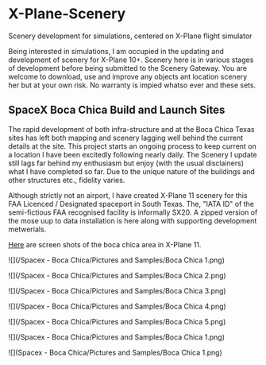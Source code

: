 # X-Plane-Scenery
Scenery development for simulations, centered on X-Plane flight simulator
 
Being interested in simulations, I am occupied in the updating and development of scenery for X-Plane 10+. Scenery here is in various stages of development before being submitted to the Scenery Gateway. You are welcome to download, use and improve any objects ant location scenery her but at your own risk. No warranty is impied whatso ever and these sets.

## SpaceX Boca Chica Build and Launch Sites
The rapid development of both infra-structure and at the Boca Chica Texas sites has left both mapping and scenery lagging well behind the current details at the site. This project starts an ongoing process to keep current on a location I have been excitedly following nearly daily. The Scenery I update still lags far behind my enthusiasm but enjoy (with the usual disclainers) what I have completed so far. Due to the unique nature of the buildings and other structures etc., fidelity varies.

Although strictly not an airport, I have created X-Plane 11 scenery for this FAA Licenced / Designated spaceport in South Texas. The, "IATA ID" of the semi-fictious FAA recognised  facility is informally SX20. A zipped version of the mose uup to data installation is here along with supporting development metwerials.

[Here](https://github.com/medmatix/X-Plane-Scenery/blob/Spacex-Boca-Chica-area/Spacex%20-%20Boca%20Chica/Pictures%20and%20Samples/Spacex%20X-Plane%20Boca%20Chica%20Scenery.pdf) are screen shots of the boca chica area in X-Plane 11.

![](/Spacex - Boca Chica/Pictures and Samples/Boca Chica 1.png)
  
![](/Spacex - Boca Chica/Pictures and Samples/Boca Chica 2.png)
  
![](/Spacex - Boca Chica/Pictures and Samples/Boca Chica 3.png)
  
![](/Spacex - Boca Chica/Pictures and Samples/Boca Chica 4.png)
  
![](/Spacex - Boca Chica/Pictures and Samples/Boca Chica 5.png)
  
![](/Spacex - Boca Chica/Pictures and Samples/Boca Chica 1.png)
  
![](Spacex - Boca Chica/Pictures and Samples/Boca Chica 1.png)
  

